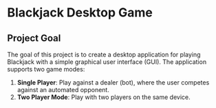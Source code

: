 # Blackjack Desktop Game

## Project Goal
The goal of this project is to create a desktop application for playing Blackjack with a simple graphical user interface (GUI). The application supports two game modes:
1. **Single Player**: Play against a dealer (bot), where the user competes against an automated opponent.
2. **Two Player Mode**: Play with two players on the same device.

